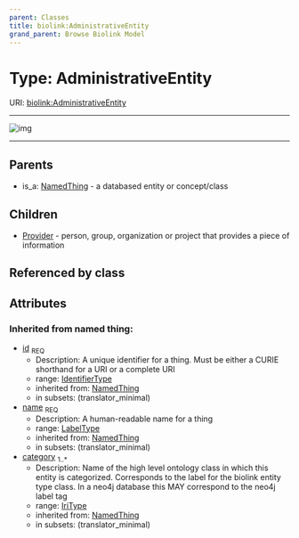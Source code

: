 ```yaml
---
parent: Classes
title: biolink:AdministrativeEntity
grand_parent: Browse Biolink Model
---
```


# Type: AdministrativeEntity




URI: [biolink:AdministrativeEntity](https://w3id.org/biolink/vocab/AdministrativeEntity)


---

![img](http://yuml.me/diagram/nofunky;dir:TB/class/\[AdministrativeEntity&#124;id(i):identifier_type;name(i):label_type;category(i):iri_type%20%2B]^-\[Provider],%20\[NamedThing]^-\[AdministrativeEntity])

---


## Parents

 *  is_a: [NamedThing](NamedThing.md) - a databased entity or concept/class

## Children

 * [Provider](Provider.md) - person, group, organization or project that provides a piece of information

## Referenced by class


## Attributes


### Inherited from named thing:

 * [id](id.md)  <sub>REQ</sub>
    * Description: A unique identifier for a thing. Must be either a CURIE shorthand for a URI or a complete URI
    * range: [IdentifierType](types/IdentifierType.md)
    * inherited from: [NamedThing](NamedThing.md)
    * in subsets: (translator_minimal)
 * [name](name.md)  <sub>REQ</sub>
    * Description: A human-readable name for a thing
    * range: [LabelType](types/LabelType.md)
    * inherited from: [NamedThing](NamedThing.md)
    * in subsets: (translator_minimal)
 * [category](category.md)  <sub>1..*</sub>
    * Description: Name of the high level ontology class in which this entity is categorized. Corresponds to the label for the biolink entity type class. In a neo4j database this MAY correspond to the neo4j label tag
    * range: [IriType](types/IriType.md)
    * inherited from: [NamedThing](NamedThing.md)
    * in subsets: (translator_minimal)
